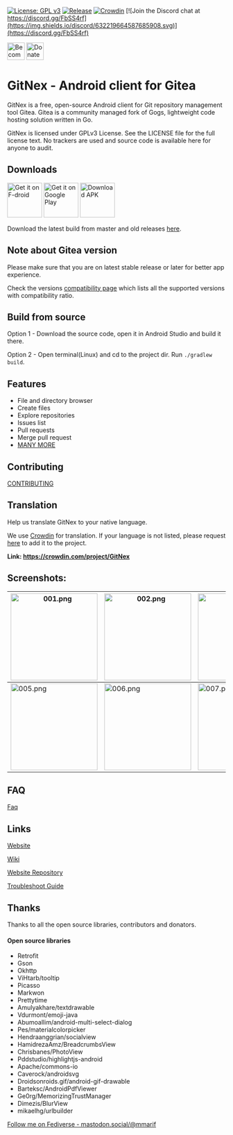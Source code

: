 [![License: GPL v3](https://img.shields.io/badge/License-GPL%20v3-blue.svg)](https://www.gnu.org/licenses/gpl-3.0) [![Release](https://img.shields.io/badge/dynamic/json.svg?label=release&url=https://codeberg.org/api/v1/repos/gitnex/GitNex/releases&query=$[0].tag_name)](https://codeberg.org/gitnex/GitNex/releases) [![Crowdin](https://badges.crowdin.net/gitnex/localized.svg)](https://crowdin.com/project/gitnex) [![Join the Discord chat at https://discord.gg/FbSS4rf](https://img.shields.io/discord/632219664587685908.svg)](https://discord.gg/FbSS4rf)

[<img alt="Become a Patroen" src="https://c5.patreon.com/external/logo/become_a_patron_button@2x.png" height="40"/>](https://www.patreon.com/mmarif) [<img alt="Donate using Liberapay" src="https://liberapay.com/assets/widgets/donate.svg" height="40"/>](https://liberapay.com/mmarif/donate)

# GitNex - Android client for Gitea

GitNex is a free, open-source Android client for Git repository management tool Gitea. Gitea is a community managed fork of Gogs, lightweight code hosting solution written in Go.

GitNex is licensed under GPLv3 License. See the LICENSE file for the full license text. No trackers are used and source code is available here for anyone to audit.

## Downloads
[<img alt='Get it on F-droid' src='https://gitlab.com/fdroid/artwork/raw/master/badge/get-it-on.png' height="80"/>](https://f-droid.org/en/packages/org.mian.gitnex/)
[<img alt='Get it on Google Play' src='https://play.google.com/intl/en_us/badges/images/generic/en_badge_web_generic.png' height="80"/>](https://play.google.com/store/apps/details?id=org.mian.gitnex)
[<img alt='Download APK' src='https://gitnex.com/img/download-apk.png' height="80"/>](https://cloud.swatian.com/s/QoDFzMxmnf2FfYw)

Download the latest build from master and old releases [here](https://cloud.swatian.com/s/DN7E5xxtaw4fRbE).

## Note about Gitea version
Please make sure that you are on latest stable release or later for better app experience.

Check the versions [compatibility page](https://codeberg.org/gitnex/GitNex/wiki/Compatibility) which lists all the supported versions with compatibility ratio.

## Build from source
Option 1 - Download the source code, open it in Android Studio and build it there.

Option 2 - Open terminal(Linux) and cd to the project dir. Run `./gradlew build`.

## Features
- File and directory browser
- Create files
- Explore repositories
- Issues list
- Pull requests
- Merge pull request
- [MANY MORE](https://codeberg.org/gitnex/GitNex/wiki/Features)

## Contributing
[CONTRIBUTING](https://codeberg.org/gitnex/GitNex/src/branch/master/CONTRIBUTING.md)

## Translation
Help us translate GitNex to your native language.

We use [Crowdin](https://crowdin.com/project/gitnex) for translation. If your language is not listed, please request [here](https://codeberg.org/gitnex/GitNex/issues) to add it to the project.

**Link: https://crowdin.com/project/GitNex**

## Screenshots:

<img src="https://codeberg.org/gitnex/GitNex/raw/branch/master/fastlane/metadata/android/en-US/images/phoneScreenshots/001.png" alt="001.png" width="200"/>  | <img src="https://codeberg.org/gitnex/GitNex/raw/branch/master/fastlane/metadata/android/en-US/images/phoneScreenshots/002.png" alt="002.png" width="200"/> | <img src="https://codeberg.org/gitnex/GitNex/raw/branch/master/fastlane/metadata/android/en-US/images/phoneScreenshots/003.png" alt="003.png" width="200"/> | <img src="https://codeberg.org/gitnex/GitNex/raw/branch/master/fastlane/metadata/android/en-US/images/phoneScreenshots/004.png" alt="004.png" width="200"/>
---|---|---|---
<img src="https://codeberg.org/gitnex/GitNex/raw/branch/master/fastlane/metadata/android/en-US/images/phoneScreenshots/005.png" alt="005.png" width="200"/> | <img src="https://codeberg.org/gitnex/GitNex/raw/branch/master/fastlane/metadata/android/en-US/images/phoneScreenshots/006.png" alt="006.png" width="200"/> | <img src="https://codeberg.org/gitnex/GitNex/raw/branch/master/fastlane/metadata/android/en-US/images/phoneScreenshots/007.png" alt="007.png" width="200"/>  | <img src="https://codeberg.org/gitnex/GitNex/raw/branch/master/fastlane/metadata/android/en-US/images/phoneScreenshots/008.png" alt="008.png" width="200"/>


## FAQ
[Faq](https://codeberg.org/gitnex/GitNex/wiki/FAQ)

## Links
[Website](https://gitnex.com)

[Wiki](https://codeberg.org/gitnex/GitNex/wiki/Home)

[Website Repository](https://gitlab.com/mmarif4u/gitnex-website)

[Troubleshoot Guide](https://codeberg.org/gitnex/GitNex/wiki/Troubleshoot-Guide)

## Thanks
Thanks to all the open source libraries, contributors and donators.

#### Open source libraries
- Retrofit
- Gson
- Okhttp
- ViHtarb/tooltip
- Picasso
- Markwon
- Prettytime
- Amulyakhare/textdrawable
- Vdurmont/emoji-java
- Abumoallim/android-multi-select-dialog
- Pes/materialcolorpicker
- Hendraanggrian/socialview
- HamidrezaAmz/BreadcrumbsView
- Chrisbanes/PhotoView
- Pddstudio/highlightjs-android
- Apache/commons-io
- Caverock/androidsvg
- Droidsonroids.gif/android-gif-drawable
- Barteksc/AndroidPdfViewer
- Ge0rg/MemorizingTrustManager
- Dimezis/BlurView
- mikaelhg/urlbuilder

[Follow me on Fediverse - mastodon.social/@mmarif](https://mastodon.social/@mmarif)
